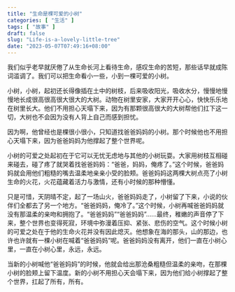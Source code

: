 ```yaml
---
title: "生命是棵可爱的小树"
categories: [ "生活" ]
tags: [ "故事" ]
draft: false
slug: "Life-is-a-lovely-little-tree"
date: "2023-05-07T07:49:16+08:00"
---
```


我们似乎老早就厌倦了从生命长河上看待生命，感叹生命的苦短，那些话早就成陈词滥调了。我们可以把生命看小一些，小到一棵可爱的小树。

小树，小树，起初还长得像插在土中的树枝，后来吸收阳光，吸收水分，慢慢地慢慢地长成很高很高很大很大的大树。动物在树里安家，大家开开心心，快快乐乐地在树里长大。他们不用担心天塌下来，因为有那颗很高很大的大树帮他们扛下这一切，大树也不会因为没有人背上自己而感到担忧。

因为啊，他曾经也是棵很小很小，只知道找爸爸妈妈的小树。那个时候他也不用担心天塌下来，因为爸爸妈妈为他撑起了整个世界呢。

小树的可爱之处起初在于它可以无忧无虑地与其他的小树玩耍。大家用树枝互相碰来碰去，碰了疼了就哭着找爸爸妈妈：“爸爸，妈妈，俺疼了。”这个时候，爸爸妈妈就会用他们粗糙的嘴去温柔地亲亲小受的脸颊。爸爸妈妈这两棵大树点亮了小树生命的火花，火花蕴藏着活力与激情，还有小时候的那种懵懂。

只是可惜，天阴晴不定，起了一场山火，爸爸妈妈走了，小树留了下来，小说的伙伴们全都去了另一个地方。“爸爸妈妈，俺冷了。”这个时候，小树再喊爸爸妈妈就没有那温柔的亲吻和拥抱了。“爸爸妈妈”“爸爸妈妈”......最终，稚嫩的声音停了下来，整个世界也变得死寂，环境中弥漫着压抑、紧张、悲伤的空气。这个时候小树的可爱之处在于他的生命火花并没有因此熄灭。他想象在海的那头，山的那边，也许也许就有一棵小树在喊着“爸爸妈妈”呢。爸爸妈妈没有离开，他们一直在小树心里，一直在小树心里，永远，永远。

当新的小树喊他“爸爸妈妈”的时候，他就会给出那沧桑粗糙但温柔的亲吻，在那棵小树的脸颊上留下温度。新的小树不用担心天会塌下来，因为他们给小树撑起了整个世界，扛起了所有，所有。